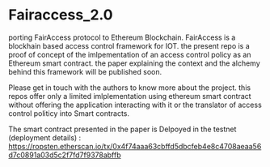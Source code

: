 # Fairaccess_2.0
porting FairAccess protocol to Ethereum Blockchain. FairAccess is a blockhain based access control framework for IOT. the present repo is a proof of concept of the imlpementation of an access control policy as an Ethereum smart contract. the paper explaining the context and the alchemy behind this framework will be published soon. 

Please get in touch with the authors to know more about the project. this repos offer only a limited imlplementation using ethereum smart contract without offering the application interacting with it or the translator of access control politicy into Smart contracts.

The smart contract presented in the paper is Delpoyed in the testnet (deployment details) :  https://ropsten.etherscan.io/tx/0x4f74aaa63cbffd5dbcfeb4e8c4708aeaa56d7c0891a03d5c2f7fd7f9378abffb
